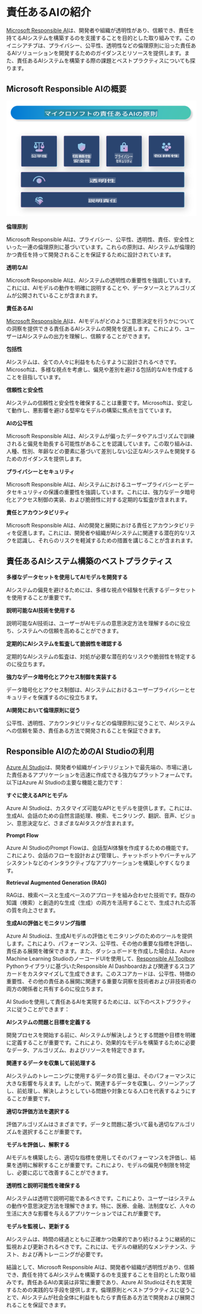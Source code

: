 # **責任あるAIの紹介**

[Microsoft Responsible AI](https://www.microsoft.com/ai/responsible-ai?WT.mc_id=aiml-138114-kinfeylo)は、開発者や組織が透明性があり、信頼でき、責任を持てるAIシステムを構築するのを支援することを目的とした取り組みです。このイニシアチブは、プライバシー、公平性、透明性などの倫理原則に沿った責任あるAIソリューションを開発するためのガイダンスとリソースを提供します。また、責任あるAIシステムを構築する際の課題とベストプラクティスについても探ります。

## Microsoft Responsible AIの概要

![RAIPrinciples](../../../../translated_images/RAIPrinciples.341872e84ab61d746359087157c13d5a0a5549e5187b42e45efca277ac550e12.ja.png)

**倫理原則**

Microsoft Responsible AIは、プライバシー、公平性、透明性、責任、安全性といった一連の倫理原則に基づいています。これらの原則は、AIシステムが倫理的かつ責任を持って開発されることを保証するために設計されています。

**透明なAI**

Microsoft Responsible AIは、AIシステムの透明性の重要性を強調しています。これには、AIモデルの動作を明確に説明することや、データソースとアルゴリズムが公開されていることが含まれます。

**責任あるAI**

[Microsoft Responsible AI](https://www.microsoft.com/ai/responsible-ai?WT.mc_id=aiml-138114-kinfeylo)は、AIモデルがどのように意思決定を行うかについての洞察を提供できる責任あるAIシステムの開発を促進します。これにより、ユーザーはAIシステムの出力を理解し、信頼することができます。

**包括性**

AIシステムは、全ての人々に利益をもたらすように設計されるべきです。Microsoftは、多様な視点を考慮し、偏見や差別を避ける包括的なAIを作成することを目指しています。

**信頼性と安全性**

AIシステムの信頼性と安全性を確保することは重要です。Microsoftは、安定して動作し、悪影響を避ける堅牢なモデルの構築に焦点を当てています。

**AIの公平性**

Microsoft Responsible AIは、AIシステムが偏ったデータやアルゴリズムで訓練されると偏見を助長する可能性があることを認識しています。この取り組みは、人種、性別、年齢などの要素に基づいて差別しない公正なAIシステムを開発するためのガイダンスを提供します。

**プライバシーとセキュリティ**

Microsoft Responsible AIは、AIシステムにおけるユーザープライバシーとデータセキュリティの保護の重要性を強調しています。これには、強力なデータ暗号化とアクセス制御の実装、および脆弱性に対する定期的な監査が含まれます。

**責任とアカウンタビリティ**

Microsoft Responsible AIは、AIの開発と展開における責任とアカウンタビリティを促進します。これには、開発者や組織がAIシステムに関連する潜在的なリスクを認識し、それらのリスクを軽減するための措置を講じることが含まれます。

## 責任あるAIシステム構築のベストプラクティス

**多様なデータセットを使用してAIモデルを開発する**

AIシステムの偏見を避けるためには、多様な視点や経験を代表するデータセットを使用することが重要です。

**説明可能なAI技術を使用する**

説明可能なAI技術は、ユーザーがAIモデルの意思決定方法を理解するのに役立ち、システムへの信頼を高めることができます。

**定期的にAIシステムを監査して脆弱性を確認する**

定期的なAIシステムの監査は、対処が必要な潜在的なリスクや脆弱性を特定するのに役立ちます。

**強力なデータ暗号化とアクセス制御を実装する**

データ暗号化とアクセス制御は、AIシステムにおけるユーザープライバシーとセキュリティを保護するのに役立ちます。

**AI開発において倫理原則に従う**

公平性、透明性、アカウンタビリティなどの倫理原則に従うことで、AIシステムへの信頼を築き、責任ある方法で開発されることを保証できます。

## Responsible AIのためのAI Studioの利用

[Azure AI Studio](https://ai.azure.com?WT.mc_id=aiml-138114-kinfeylo)は、開発者や組織がインテリジェントで最先端の、市場に適した責任あるアプリケーションを迅速に作成できる強力なプラットフォームです。以下はAzure AI Studioの主要な機能と能力です：

**すぐに使えるAPIとモデル**

Azure AI Studioは、カスタマイズ可能なAPIとモデルを提供します。これには、生成AI、会話のための自然言語処理、検索、モニタリング、翻訳、音声、ビジョン、意思決定など、さまざまなAIタスクが含まれます。

**Prompt Flow**

Azure AI StudioのPrompt Flowは、会話型AI体験を作成するための機能です。これにより、会話のフローを設計および管理し、チャットボットやバーチャルアシスタントなどのインタラクティブなアプリケーションを構築しやすくなります。

**Retrieval Augmented Generation (RAG)**

RAGは、検索ベースと生成ベースのアプローチを組み合わせた技術です。既存の知識（検索）と創造的な生成（生成）の両方を活用することで、生成された応答の質を向上させます。

**生成AIの評価とモニタリング指標**

Azure AI Studioは、生成AIモデルの評価とモニタリングのためのツールを提供します。これにより、パフォーマンス、公平性、その他の重要な指標を評価し、責任ある展開を確保できます。また、ダッシュボードを作成した場合は、Azure Machine Learning StudioのノーコードUIを使用して、[Responsible AI Toolbox](https://responsibleaitoolbox.ai/?WT.mc_id=aiml-138114-kinfeylo) Pythonライブラリに基づいたResponsible AI Dashboardおよび関連するスコアカードをカスタマイズして生成できます。このスコアカードは、公平性、特徴の重要性、その他の責任ある展開に関連する重要な洞察を技術者および非技術者の両方の関係者と共有するのに役立ちます。

AI Studioを使用して責任あるAIを実現するためには、以下のベストプラクティスに従うことができます：

**AIシステムの問題と目標を定義する**

開発プロセスを開始する前に、AIシステムが解決しようとする問題や目標を明確に定義することが重要です。これにより、効果的なモデルを構築するために必要なデータ、アルゴリズム、およびリソースを特定できます。

**関連するデータを収集して前処理する**

AIシステムのトレーニングに使用するデータの質と量は、そのパフォーマンスに大きな影響を与えます。したがって、関連するデータを収集し、クリーンアップし、前処理し、解決しようとしている問題や対象となる人口を代表するようにすることが重要です。

**適切な評価方法を選択する**

評価アルゴリズムはさまざまです。データと問題に基づいて最も適切なアルゴリズムを選択することが重要です。

**モデルを評価し、解釈する**

AIモデルを構築したら、適切な指標を使用してそのパフォーマンスを評価し、結果を透明に解釈することが重要です。これにより、モデルの偏見や制限を特定し、必要に応じて改善することができます。

**透明性と説明可能性を確保する**

AIシステムは透明で説明可能であるべきです。これにより、ユーザーはシステムの動作や意思決定方法を理解できます。特に、医療、金融、法制度など、人々の生活に大きな影響を与えるアプリケーションではこれが重要です。

**モデルを監視し、更新する**

AIシステムは、時間の経過とともに正確かつ効果的であり続けるように継続的に監視および更新されるべきです。これには、モデルの継続的なメンテナンス、テスト、および再トレーニングが必要です。

結論として、Microsoft Responsible AIは、開発者や組織が透明性があり、信頼でき、責任を持てるAIシステムを構築するのを支援することを目的とした取り組みです。責任あるAIの実装は非常に重要であり、Azure AI Studioはそれを実現するための実践的な手段を提供します。倫理原則とベストプラクティスに従うことで、AIシステムが社会全体に利益をもたらす責任ある方法で開発および展開されることを保証できます。

